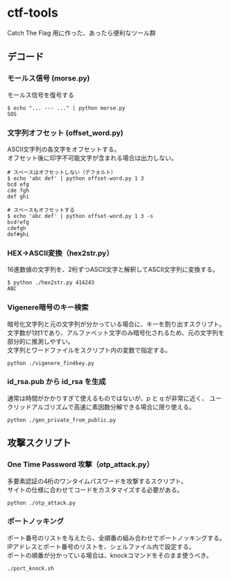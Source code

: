 # ctf-tools
Catch The Flag 用に作った、あったら便利なツール群

## デコード

### モールス信号 (morse.py)
モールス信号を復号する
```shell
$ echo "... --- ..." | python morse.py
SOS
```

### 文字列オフセット (offset_word.py)
ASCII文字列の各文字をオフセットする。  
オフセット後に印字不可能文字が含まれる場合は出力しない。
```shell
# スペースはオフセットしない（デフォルト）
$ echo 'abc def' | python offset-word.py 1 3
bcd efg
cde fgh
def ghi

# スペースもオフセットする
$ echo 'abc def' | python offset-word.py 1 3 -s
bcd!efg
cdefgh
def#ghi
```

### HEX→ASCII変換（hex2str.py）

16進数値の文字列を、2桁ずつASCII文字と解釈してASCII文字列に変換する。

```shell
$ python ./hex2str.py 414243
ABC
```

### Vigenere暗号のキー検索

暗号化文字列と元の文字列が分かっている場合に、キーを割り出すスクリプト。  
文字数が1対1であり、アルファベット文字のみ暗号化されるため、元の文字列を部分的に推測しやすい。  
文字列とワードファイルをスクリプト内の変数で指定する。

```shell
python ./vigenere_findkey.py
```

### id_rsa.pub から id_rsa を生成

通常は時間がかかりすぎて使えるものではないが、p と q が非常に近く、
ユークリッドアルゴリズムで高速に素因数分解できる場合に限り使える。

```shell
python ./gen_private_from_public.py
```

## 攻撃スクリプト

### One Time Password 攻撃（otp_attack.py）
多要素認証の4桁のワンタイムパスワードを攻撃するスクリプト。  
サイトの仕様に合わせてコードをカスタマイズする必要がある。
```shell
python ./otp_attack.py
```

### ポートノッキング

ポート番号のリストを与えたら、全順番の組み合わせでポートノッキングする。  
IPアドレスとポート番号のリストを、シェルファイル内で設定する。  
ポートの順番が分かっている場合は、knockコマンドをそのまま使うべき。

```shell
./port_knock.sh
```
